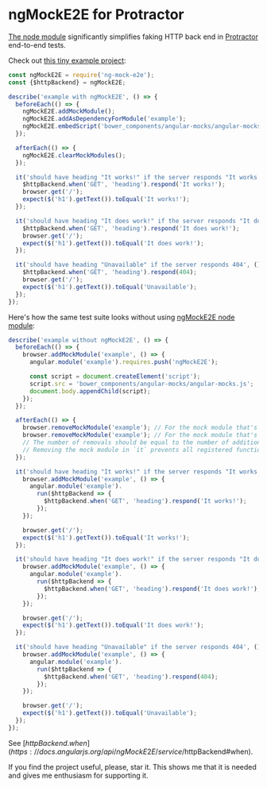 # ngMockE2E for Protractor

[The node module](https://www.npmjs.com/package/ng-mock-e2e) significantly simplifies faking HTTP back end in [Protractor](http://protractortest.org/) end-to-end tests.

Check out [this tiny example project](https://github.com/yevhenpavliuk/ng-mock-e2e-example):

```javascript
const ngMockE2E = require('ng-mock-e2e');
const {$httpBackend} = ngMockE2E;

describe('example with ngMockE2E', () => {
  beforeEach(() => {
    ngMockE2E.addMockModule();
    ngMockE2E.addAsDependencyForModule('example');
    ngMockE2E.embedScript('bower_components/angular-mocks/angular-mocks.js');
  });

  afterEach(() => {
    ngMockE2E.clearMockModules();
  });

  it('should have heading "It works!" if the server responds "It works!"', () => {
    $httpBackend.when('GET', 'heading').respond('It works!');
    browser.get('/');
    expect($('h1').getText()).toEqual('It works!');
  });

  it('should have heading "It does work!" if the server responds "It does work!"', () => {
    $httpBackend.when('GET', 'heading').respond('It does work!');
    browser.get('/');
    expect($('h1').getText()).toEqual('It does work!');
  });

  it('should have heading "Unavailable" if the server responds 404', () => {
    $httpBackend.when('GET', 'heading').respond(404);
    browser.get('/');
    expect($('h1').getText()).toEqual('Unavailable');
  });
});
```

Here's how the same test suite looks without using [ngMockE2E node module](https://www.npmjs.com/package/ng-mock-e2e):

```javascript
describe('example without ngMockE2E', () => {
  beforeEach(() => {
    browser.addMockModule('example', () => {
      angular.module('example').requires.push('ngMockE2E');

      const script = document.createElement('script');
      script.src = 'bower_components/angular-mocks/angular-mocks.js';
      document.body.appendChild(script);
    });
  });

  afterEach(() => {
    browser.removeMockModule('example'); // For the mock module that's added in `beforeEach`.
    browser.removeMockModule('example'); // For the mock module that's added in `it`.
    // The number of removals should be equal to the number of additions.
    // Removing the mock module in `it` prevents all registered functions from execution.
  });

  it('should have heading "It works!" if the server responds "It works!"', () => {
    browser.addMockModule('example', () => {
      angular.module('example').
        run($httpBackend => {
          $httpBackend.when('GET', 'heading').respond('It works!');
        });
    });

    browser.get('/');
    expect($('h1').getText()).toEqual('It works!');
  });

  it('should have heading "It does work!" if the server responds "It does work!"', () => {
    browser.addMockModule('example', () => {
      angular.module('example').
        run($httpBackend => {
          $httpBackend.when('GET', 'heading').respond('It does work!');
        });
    });

    browser.get('/');
    expect($('h1').getText()).toEqual('It does work!');
  });

  it('should have heading "Unavailable" if the server responds 404', () => {
    browser.addMockModule('example', () => {
      angular.module('example').
        run($httpBackend => {
          $httpBackend.when('GET', 'heading').respond(404);
        });
    });

    browser.get('/');
    expect($('h1').getText()).toEqual('Unavailable');
  });
});
```

See [$httpBackend.when](https://docs.angularjs.org/api/ngMockE2E/service/$httpBackend#when).

If you find the project useful, please, star it. This shows me that it is needed and gives me enthusiasm for supporting it.

